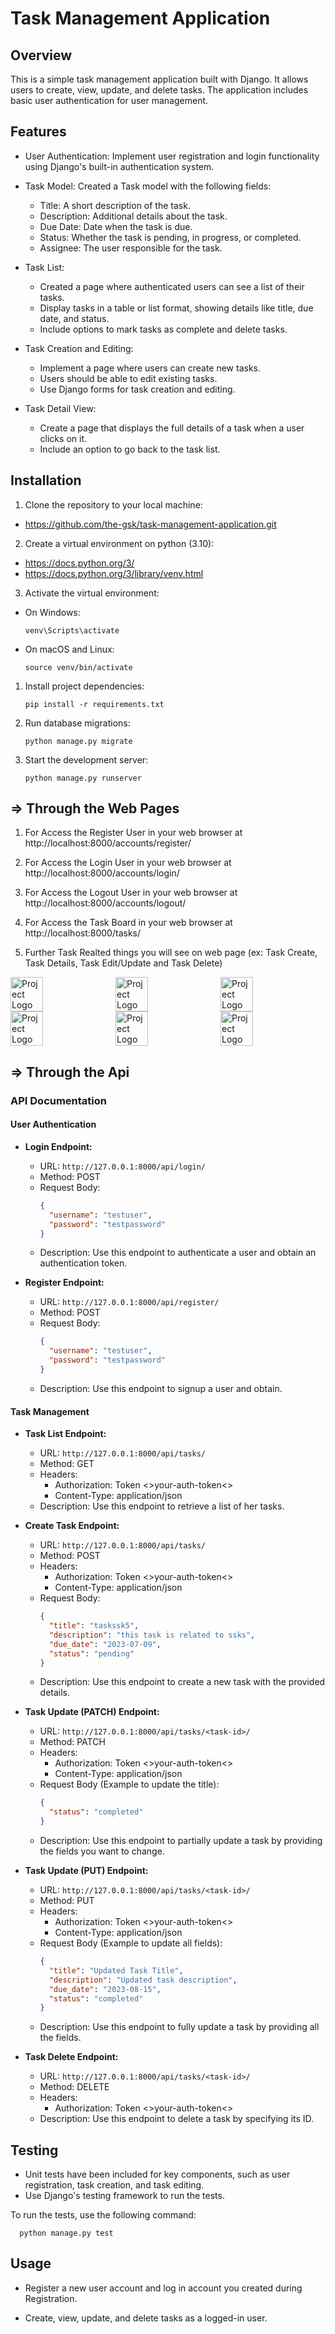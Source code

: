 # Task Management Application

## Overview
This is a simple task management application built with Django. It allows users to create, view, update, and delete tasks. The application includes basic user authentication for user management.

## Features
- User Authentication: Implement user registration and login functionality using Django's built-in authentication system.

- Task Model: Created a Task model with the following fields:
  - Title: A short description of the task.
  - Description: Additional details about the task.
  - Due Date: Date when the task is due.
  - Status: Whether the task is pending, in progress, or completed.
  - Assignee: The user responsible for the task.

- Task List:
  - Created a page where authenticated users can see a list of their tasks.
  - Display tasks in a table or list format, showing details like title, due date, and status.
  - Include options to mark tasks as complete and delete tasks.

- Task Creation and Editing:
  - Implement a page where users can create new tasks.
  - Users should be able to edit existing tasks.
  - Use Django forms for task creation and editing.

- Task Detail View:
  - Create a page that displays the full details of a task when a user clicks on it.
  - Include an option to go back to the task list.

## Installation
1. Clone the repository to your local machine:
  - https://github.com/the-gsk/task-management-application.git


2. Create a virtual environment on python (3.10):
  - https://docs.python.org/3/
  - https://docs.python.org/3/library/venv.html

3. Activate the virtual environment:
- On Windows:
  ```
  venv\Scripts\activate
  ```
- On macOS and Linux:
  ```
  source venv/bin/activate
  ```

1. Install project dependencies:
    ```
    pip install -r requirements.txt
    ```

2. Run database migrations:
    ```
    python manage.py migrate
    ```

3. Start the development server:
    ```
    python manage.py runserver
    ```

## => Through the Web Pages
1. For Access the Register User in your web browser at http://localhost:8000/accounts/register/

2. For Access the Login User in your web browser at http://localhost:8000/accounts/login/

3. For Access the Logout User in your web browser at http://localhost:8000/accounts/logout/

4. For Access the Task Board in your web browser at http://localhost:8000/tasks/

5. Further Task Realted things you will see on web page (ex: Task Create, Task Details, Task Edit/Update and Task Delete)
  <div style="display: flex; align-items: center;">
    <img src="media/sc1.png" alt="Project Logo" style="width: 33%; margin-right: 10px;" />
    <img src="media/sc2.png" alt="Project Logo" style="width: 33%; margin-right: 10px;" />
    <img src="media/sc6.png" alt="Project Logo" style="width: 33%; margin-right: 10px;" />
  </div>
  <div style="display: flex; align-items: center;">
    <img src="media/sc4.png" alt="Project Logo" style="width: 33%; margin-right: 10px;" />
    <img src="media/sc3.png" alt="Project Logo" style="width: 33%; margin-right: 10px;" />
    <img src="media/sc5.png" alt="Project Logo" style="width: 33%; margin-right: 10px;" />
  </div>

  
## => Through the Api

### API Documentation
#### User Authentication
- **Login Endpoint:**
  - URL: `http://127.0.0.1:8000/api/login/`
  - Method: POST
  - Request Body:
    ```json
    {
      "username": "testuser",
      "password": "testpassword"
    }
    ```
  - Description: Use this endpoint to authenticate a user and obtain an authentication token.
  
- **Register Endpoint:**
  - URL: `http://127.0.0.1:8000/api/register/`
  - Method: POST
  - Request Body:
    ```json
    {
      "username": "testuser",
      "password": "testpassword"
    }
    ```
  - Description: Use this endpoint to signup a user and obtain.
#### Task Management

- **Task List Endpoint:**
  - URL: `http://127.0.0.1:8000/api/tasks/`
  - Method: GET
  - Headers:
    - Authorization: Token <>your-auth-token<>
    - Content-Type: application/json
  - Description: Use this endpoint to retrieve a list of her tasks.
  
- **Create Task Endpoint:**
  - URL: `http://127.0.0.1:8000/api/tasks/`
  - Method: POST
  - Headers:
    - Authorization: Token <>your-auth-token<>
    - Content-Type: application/json
  - Request Body:
    ```json
    {
      "title": "taskssk5",
      "description": "this task is related to ssks",
      "due_date": "2023-07-09",
      "status": "pending"
    }
    ```
  - Description: Use this endpoint to create a new task with the provided details.
  
- **Task Update (PATCH) Endpoint:**
  - URL: `http://127.0.0.1:8000/api/tasks/<task-id>/`
  - Method: PATCH
  - Headers:
    - Authorization: Token <>your-auth-token<>
    - Content-Type: application/json
  - Request Body (Example to update the title):
    ```json
    {
      "status": "completed"
    }
    ```
  - Description: Use this endpoint to partially update a task by providing the fields you want to change.

- **Task Update (PUT) Endpoint:**
  - URL: `http://127.0.0.1:8000/api/tasks/<task-id>/`
  - Method: PUT
  - Headers:
    - Authorization: Token <>your-auth-token<>
    - Content-Type: application/json
  - Request Body (Example to update all fields):
    ```json
    {
      "title": "Updated Task Title",
      "description": "Updated task description",
      "due_date": "2023-08-15",
      "status": "completed"
    }
    ```
  - Description: Use this endpoint to fully update a task by providing all the fields.

- **Task Delete Endpoint:**
  - URL: `http://127.0.0.1:8000/api/tasks/<task-id>/`
  - Method: DELETE
  - Headers:
    - Authorization: Token <>your-auth-token<>
  - Description: Use this endpoint to delete a task by specifying its ID.

## Testing
- Unit tests have been included for key components, such as user registration, task creation, and task editing.
- Use Django's testing framework to run the tests.

To run the tests, use the following command:
```
  python manage.py test
```

## Usage
- Register a new user account and log in account you created during Registration.

- Create, view, update, and delete tasks as a logged-in user.


<!-- ## Contributing
Contributions are welcome! If you'd like to contribute to this project, please follow these guidelines:
- Fork the repository.
- Create a new branch for your feature or bug fix.
- Make your changes and write tests if applicable.
- Submit a pull request with a clear description of your changes. -->

<!-- ## License
This project is licensed under the MIT License - see the [LICENSE](LICENSE) file for details. -->

<!-- ## Acknowledgments
- Thanks to the Django community for their excellent documentation and resources. -->
<!-- - https://xp.io/storage/1zR8ibsR.png -->

